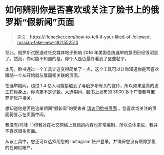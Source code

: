 # 如何辨别你是否喜欢或关注了脸书上的俄罗斯“假新闻”页面

> 原文：<https://lifehacker.com/how-to-tell-if-your-liked-of-followed-russian-fake-new-1821552510>

至此，俄罗斯试图通过社交媒体帖子影响 2016 年美国总统选举的意图已经很明显了。然而，你可能不知道的是，你个人是否最终看到了这些帖子。



本周，脸书通过一个工具让这变得简单了一点，这个工具可以让你知道你是否喜欢跟随一个从开始就与俄国相关联的页面。

在选举期间，超过 1.4 亿人可能接触到了与俄罗斯有关的宣传，所以如果这真的发生在你身上，你肯定不是少数。大选期间，脸书上发布的 3000 多个广告都与俄罗斯账户相关。

想知道你是否是选举期间“假新闻”的受害者 [请访问脸书页面](https://www.facebook.com/help/817246628445509?helpref=faq_content) 。您喜欢或关注的页面将显示在页面中间。

我没有(呜哇！)但我对在社交网络上互动的内容也非常挑剔，所以总体来说，我并不喜欢很多页面。

从该工具中，您还可以选择用您的 Instagram 帐户登录，并确保您没有跟踪那里的任何假帐户。